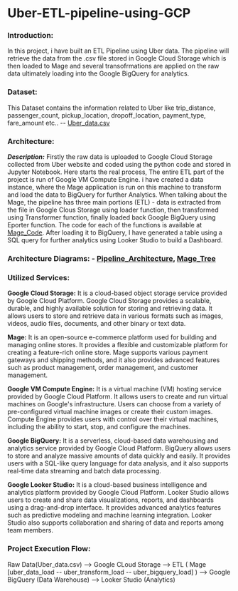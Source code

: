# Uber-ETL-pipeline-using-GCP

### Introduction:
In this project, i have built an ETL Pipeline using Uber data. The pipeline will retrieve the data from the .csv file stored in Google Cloud Storage  which is then loaded to Mage and several transofrmations are applied on the raw data ultimately loading into the Google BigQuery for analytics.

### Dataset:
This Dataset contains the information related to Uber like trip_distance, passenger_count, pickup_location, dropoff_location, payment_type, fare_amount etc.. -- [Uber_data.csv](https://github.com/SameerPathaan/Uber-ETL-pipeline-using-GCP/tree/main/data)

### Architecture:
***Description:*** Firstly the raw data is uploaded to Google Cloud Storage collected from Uber website and coded using the python code and stored in Jupyter Notebook. Here starts the real process, The entire ETL part of the project is run of Google VM Compute Engine. i have created a data instance, where the Mage application is run on this machine to transform and load the data to BigQuery for further Analytics. When talking about the Mage, the pipeline has three main portions (ETL) - data is extracted from the file in Google Clous Storage using loader function, then transformed using Transformer function, finally loaded back Google BigQuery using Eporter function. The code for each of the functions is available at [Mage_Code](https://github.com/SameerPathaan/Uber-ETL-pipeline-using-GCP/tree/main/Mage_Code). After loading it to BigQuery, I have generated a table using a SQL query for further analytics using Looker Studio to build a Dashboard. 

### Architecture Diagrams: - [Pipeline_Architecture](https://github.com/SameerPathaan/Uber-ETL-pipeline-using-GCP/blob/main/Architecture_Diagrams/Uber_Pipeline_architecture.jpg), [Mage_Tree](https://github.com/SameerPathaan/Uber-ETL-pipeline-using-GCP/blob/main/Architecture_Diagrams/Mage_Architecture.png)

### Utilized Services:
**Google Cloud Storage:** It is a cloud-based object storage service provided by Google Cloud Platform. Google Cloud Storage provides a scalable, durable, and highly available solution for storing and retrieving data. It allows users to store and retrieve data in various formats such as images, videos, audio files, documents, and other binary or text data.

**Mage:** It is an open-source e-commerce platform used for building and managing online stores. It provides a flexible and customizable platform for creating a feature-rich online store. Mage supports various payment gateways and shipping methods, and it also provides advanced features such as product management, order management, and customer management.

**Google VM Compute Engine:** It is a virtual machine (VM) hosting service provided by Google Cloud Platform. It allows users to create and run virtual machines on Google's infrastructure. Users can choose from a variety of pre-configured virtual machine images or create their custom images. Compute Engine provides users with control over their virtual machines, including the ability to start, stop, and configure the machines.

**Google BigQuery:** It is a serverless, cloud-based data warehousing and analytics service provided by Google Cloud Platform. BigQuery allows users to store and analyze massive amounts of data quickly and easily. It provides users with a SQL-like query language for data analysis, and it also supports real-time data streaming and batch data processing.

**Google Looker Studio:** It is a cloud-based business intelligence and analytics platform provided by Google Cloud Platform. Looker Studio allows users to create and share data visualizations, reports, and dashboards using a drag-and-drop interface. It provides advanced analytics features such as predictive modeling and machine learning integration. Looker Studio also supports collaboration and sharing of data and reports among team members.

### Project Execution Flow:
Raw Data(Uber_data.csv) --> Google CLoud Storage --> ETL ( Mage [uber_data_load -- uber_transform_load -- uber_bigquery_load] ) --> Google BigQuery (Data Warehouse)  --> Looker Studio (Analytics)


